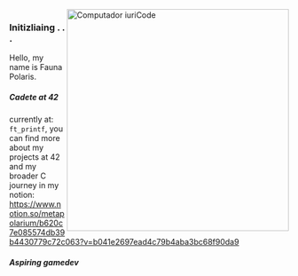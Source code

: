 <img src="https://drive.google.com/file/d/1nssnYLkocN1B-cwO_khTAltWPUQ7aExd/view?usp=drive_link" min-width="400px" max-width="400px" width="400px" align="right" alt="Computador iuriCode">

### Initizliaing . . .

Hello, my name is Fauna Polaris.  

##### Cadete at 42   

currently at: `ft_printf`, you can find more about my projects at 42 and my broader C journey in my notion:  
https://www.notion.so/metapolarium/b620c7e085574db39b4430779c72c063?v=b041e2697ead4c79b4aba3bc68f90da9  

##### Aspiring gamedev  

